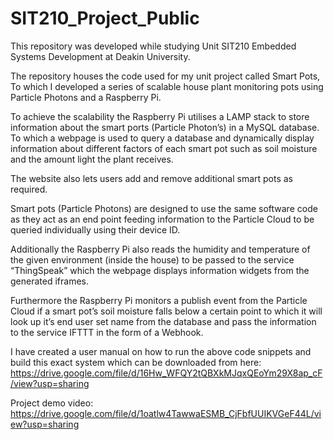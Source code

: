 # SIT210_Project_Public

This repository was developed while studying Unit SIT210 Embedded Systems Development at Deakin University. 

The repository houses the code used for my unit project called Smart Pots, To which I developed a series of scalable house plant monitoring pots using Particle Photons and a Raspberry Pi. 

To achieve the scalability the Raspberry Pi utilises a LAMP stack to store information about the smart ports (Particle Photon’s) in a MySQL database. 
To which a webpage is used to query a database and dynamically display information about different factors of each smart pot such as soil moisture and the amount light the plant receives. 

The website also lets users add and remove additional smart pots as required.

Smart pots (Particle Photons) are designed to use the same software code as they act as an end point feeding information to the Particle Cloud to be queried individually using their device ID. 

Additionally the Raspberry Pi also reads the humidity and temperature of the given environment (inside the house) to be passed to the service “ThingSpeak” which the webpage displays information widgets from the generated iframes.

Furthermore the Raspberry Pi monitors a publish event from the Particle Cloud if a smart pot’s soil moisture falls below a certain point to which it will look up it’s end user set name from the database and pass the information to the service IFTTT in the form of a Webhook.

I have created a user manual on how to run the above code snippets and build this exact system which can be downloaded from here: https://drive.google.com/file/d/16Hw_WFQY2tQBXkMJqxQEoYm29X8ap_cF/view?usp=sharing

Project demo video: https://drive.google.com/file/d/1oatlw4TawwaESMB_CjFbfUUIKVGeF44L/view?usp=sharing
